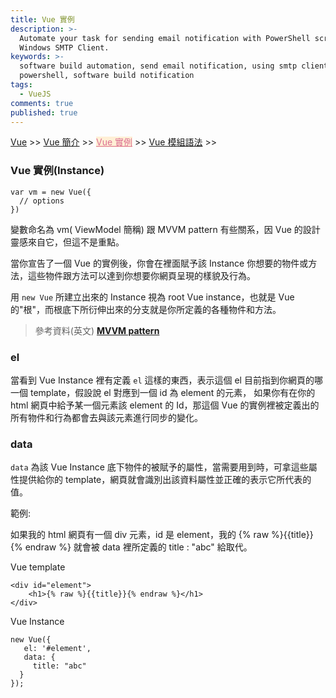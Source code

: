 ```yaml
---
title: Vue 實例
description: >-
  Automate your task for sending email notification with PowerShell script and
  Windows SMTP Client.
keywords: >-
  software build automation, send email notification, using smtp client in
  powershell, software build notification
tags:
  - VueJS
comments: true
published: true
---
```


<a href="/vue/">Vue</a> >>
<a href="/vue/vue_page1/">Vue 簡介</a> >>
<a href="/vue/vue_page2/" style="color:palevioletred;background-color:papayawhip;">Vue 實例</a> >>
<a href="/vue/vue_page3/">Vue 模組語法</a> >>
<div class="divider"></div>

### Vue 實例(Instance)

```
var vm = new Vue({
  // options
})
```
變數命名為 vm( ViewModel 簡稱) 跟  MVVM pattern 有些關系，因 Vue 的設計靈感來自它，但這不是重點。

當你宣告了一個 Vue 的實例後，你會在裡面賦予該 Instance 你想要的物件或方法，這些物件跟方法可以達到你想要你網頁呈現的樣貌及行為。

用 `new Vue` 所建立出來的 Instance 視為 root Vue instance，也就是 Vue 的"根"，而根底下所衍伸出來的分支就是你所定義的各種物件和方法。 

> 參考資料(英文) **<a href="https://en.wikipedia.org/wiki/Model%E2%80%93view%E2%80%93viewmodel" target="_blank"> MVVM pattern</a>**


### el
當看到 Vue Instance 裡有定義 `el` 這樣的東西，表示這個 el 目前指到你網頁的哪一個 template，假設說 el 對應到一個 id 為 element 的元素，
如果你有在你的 html 網頁中給予某一個元素該 element 的 Id，那這個 Vue 的實例裡被定義出的所有物件和行為都會去與該元素進行同步的變化。


### data
`data` 為該 Vue Instance 底下物件的被賦予的屬性，當需要用到時，可拿這些屬性提供給你的 template，網頁就會識別出該資料屬性並正確的表示它所代表的值。

範例:

如果我的 html 網頁有一個 div 元素，id 是 element，我的 {% raw %}{{title}}{% endraw %} 就會被 data 裡所定義的 title : "abc" 給取代。

Vue template
```
<div id="element">
    <h1>{% raw %}{{title}}{% endraw %}</h1>
</div>
```

Vue Instance
```
new Vue({
   el: '#element',
   data: {
     title: "abc"
  }
});
```

